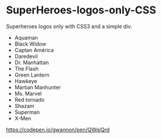 # SuperHeroes-logos-only-CSS
Superheroes logos only with CSS3 and a simple div.

* Aquaman
* Black Widow
* Captan América
* Daredevil
* Dr. Manhattan
* The Flash
* Green Lantern
* Hawkeye
* Martian Manhunter
* Ms. Marvel
* Red tornado
* Shazam
* Superman
* X-Men

https://codepen.io/gwannon/pen/QWqjQrd
